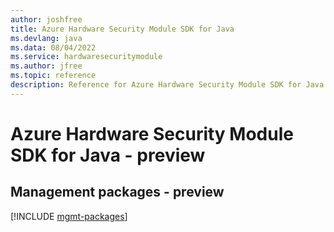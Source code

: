 ```yaml
---
author: joshfree
title: Azure Hardware Security Module SDK for Java
ms.devlang: java
ms.data: 08/04/2022
ms.service: hardwaresecuritymodule
ms.author: jfree
ms.topic: reference
description: Reference for Azure Hardware Security Module SDK for Java
---
```

# Azure Hardware Security Module SDK for Java - preview

## Management packages - preview
[!INCLUDE [mgmt-packages](hardware-security-module-mgmt-index.md)]